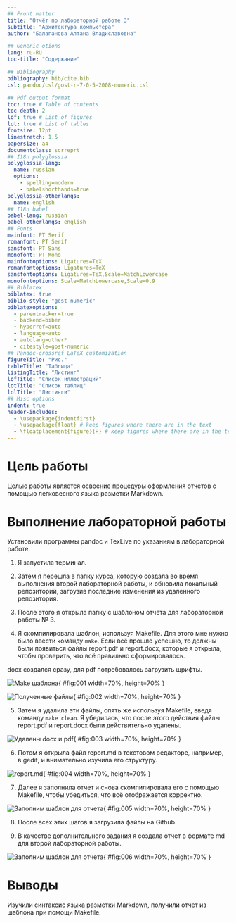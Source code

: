 ```yaml
---
## Front matter
title: "Отчёт по лабораторной работе 3"
subtitle: "Архитектура компьютера"
author: "Балаганова Алтана Владиславовна"

## Generic otions
lang: ru-RU
toc-title: "Содержание"

## Bibliography
bibliography: bib/cite.bib
csl: pandoc/csl/gost-r-7-0-5-2008-numeric.csl

## Pdf output format
toc: true # Table of contents
toc-depth: 2
lof: true # List of figures
lot: true # List of tables
fontsize: 12pt
linestretch: 1.5
papersize: a4
documentclass: scrreprt
## I18n polyglossia
polyglossia-lang:
  name: russian
  options:
	- spelling=modern
	- babelshorthands=true
polyglossia-otherlangs:
  name: english
## I18n babel
babel-lang: russian
babel-otherlangs: english
## Fonts
mainfont: PT Serif
romanfont: PT Serif
sansfont: PT Sans
monofont: PT Mono
mainfontoptions: Ligatures=TeX
romanfontoptions: Ligatures=TeX
sansfontoptions: Ligatures=TeX,Scale=MatchLowercase
monofontoptions: Scale=MatchLowercase,Scale=0.9
## Biblatex
biblatex: true
biblio-style: "gost-numeric"
biblatexoptions:
  - parentracker=true
  - backend=biber
  - hyperref=auto
  - language=auto
  - autolang=other*
  - citestyle=gost-numeric
## Pandoc-crossref LaTeX customization
figureTitle: "Рис."
tableTitle: "Таблица"
listingTitle: "Листинг"
lofTitle: "Список иллюстраций"
lotTitle: "Список таблиц"
lolTitle: "Листинги"
## Misc options
indent: true
header-includes:
  - \usepackage{indentfirst}
  - \usepackage{float} # keep figures where there are in the text
  - \floatplacement{figure}{H} # keep figures where there are in the text
---
```


# Цель работы

Целью работы является освоение процедуры оформления отчетов с помощью легковесного языка разметки Markdown.

# Выполнение лабораторной работы

Установили программы pandoc и TexLive по указаниям в лабораторной работе. 

1. Я запустила терминал.

2. Затем я перешла в папку курса, которую создала во время выполнения второй лабораторной работы, 
и обновила локальный репозиторий, загрузив последние изменения из удаленного репозитория.

3. После этого я открыла папку с шаблоном отчёта для лабораторной работы № 3.

4. Я скомпилировала шаблон, используя Makefile. Для этого мне нужно было ввести команду `make`. 
Если всё прошло успешно, то должны были появиться файлы report.pdf и report.docx, 
которые я открыла, чтобы проверить, что всё правильно сформировалось.

docx создался сразу, для pdf потребовалось загрузить шрифты.

![Make шаблона](image/01.png){ #fig:001 width=70%, height=70% }

![Полученные файлы](image/02.png){ #fig:002 width=70%, height=70% }

5. Затем я удалила эти файлы, опять же используя Makefile, введя команду `make clean`. 
Я убедилась, что после этого действия файлы report.pdf и report.docx были действительно удалены.

![Удалены docx и pdf](image/03.png){ #fig:003 width=70%, height=70% }

6. Потом я открыла файл report.md в текстовом редакторе, например, в gedit, и внимательно изучила его структуру.

![report.md](image/04.png){ #fig:004 width=70%, height=70% }

7. Далее я заполнила отчет и снова скомпилировала его с помощью Makefile, чтобы убедиться, что 
всё отображается корректно. 

![Заполним шаблон для отчета](image/05.png){ #fig:005 width=70%, height=70% }

8. После всех этих шагов я загрузила файлы на Github.

9. В качестве дополнительного задания я создала отчет в формате md для второй лабораторной работы.

![Заполним шаблон для отчета](image/06.png){ #fig:006 width=70%, height=70% }

# Выводы

Изучили синтаксис языка разметки Markdown, получили отчет из шаблона при помощи Makefile. 

